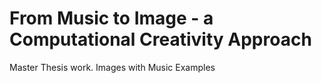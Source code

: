 # From Music to Image - a Computational Creativity Approach
Master Thesis work. Images with Music Examples
